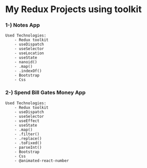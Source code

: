 # My Redux Projects using toolkit

### 1-) Notes App
    Used Technologies:
        - Redux toolkit
        - useDispatch
        - useSelector
        - useLocation
        - useState
        - nanoid()
        - .map()
        - .indexOf()
        - Bootstrap
        - Css


### 2-) Spend Bill Gates Money App
    Used Technologies:
        - Redux toolkit
        - useDispatch
        - useSelector
        - useEffect
        - useState
        - .map()
        - .filter()
        - .replace()
        - .toFixed()
        - parseInt()
        - Bootstrap
        - Css
        - @animated-react-number
